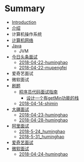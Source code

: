 # Summary

* [Introduction](README.md)
* [介绍](jie-shao.md)
* 计算机操作系统
* [计算机网络](ji-suan-ji-wang-luo.md)
* [Java](java.md)
  * JVM
* [今日头条面试](jin-ri-tou-tiao-mian-shi.md)
  * [2018-04-22-huminghao](jin-ri-tou-tiao-mian-shi/2018-04-22-huminghao.md)
  * [2018-04-22-mupengfei](jin-ri-tou-tiao-mian-shi/2018-04-22-mupengfei.md)
* 爱奇艺面试
* 微软面试
* [刷题](shua-ti.md)
  * [程序员代码面试指南](shua-ti/cheng-xu-yuan-dai-ma-mian-shi-zhi-nan.md)
    * [设计一个有getMin功能的栈](shua-ti/cheng-xu-yuan-dai-ma-mian-shi-zhi-nan/she-ji-yi-ge-you-getmin-gong-neng-de-zhan.md)
  * [2018-04-14-shimin](jin-ri-tou-tiao-mian-shi/2018-04-14-shimin.md)
* [大疆面试](da-jiang-mian-shi.md)
  * [2018-04-23-huminghao](2018-04-23-huminghao.md)
  * [2018-04-28-huminghao](2018-04-28-huminghao.md)
* [阿里面试](a-li-mian-shi.md)
  * [2018-5-24\_huminghao](a-li-mian-shi/2018-5-24huminghao.md)
  * [2018-5-31\_huminghao](a-li-mian-shi/2018-5-31huminghao.md)
* [爱奇艺面试](ai-qi-yi-mian-shi.md)
* [微软面试](wei-ruan-mian-shi.md)
  * [2018-04-24-huminghao](wei-ruan-mian-shi/2018-04-24-huminghao.md)

